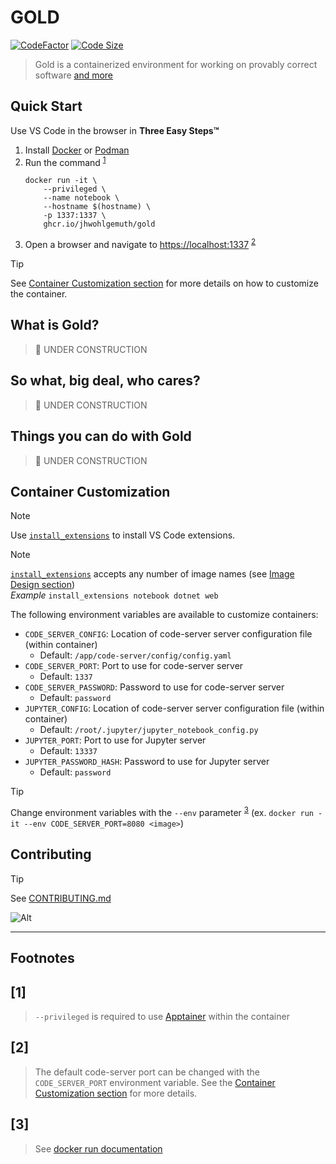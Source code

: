 GOLD &nbsp;
====
[![CodeFactor](https://www.codefactor.io/repository/github/jhwohlgemuth/gold/badge?style=for-the-badge)](https://www.codefactor.io/repository/github/jhwohlgemuth/gold)
[![Code Size](https://img.shields.io/github/languages/code-size/jhwohlgemuth/gold.svg?style=for-the-badge)](#quick-start)
> Gold is a containerized environment for working on provably correct software [and more](#things-you-can-do-with-gold)

Quick Start
-----------

Use VS Code in the browser in **Three Easy Steps™**

1. Install [Docker](https://docs.docker.com/get-docker/) or [Podman](https://podman.io/)
2. Run the command <sup>[1](#1)</sup>
    ```shell
    docker run -it \
        --privileged \
        --name notebook \
        --hostname $(hostname) \
        -p 1337:1337 \
        ghcr.io/jhwohlgemuth/gold
    ```
3. Open a browser and navigate to [https://localhost:1337](https://localhost:1337) <sup>[2](#2)</sup>

> [!TIP]
> See [Container Customization section](#container-customization) for more details on how to customize the container.

What is Gold?
-------------
> 🚧 UNDER CONSTRUCTION

So what, big deal, who cares?
-----------------------------
> 🚧 UNDER CONSTRUCTION


Things you can do with Gold
---------------------------
> 🚧 UNDER CONSTRUCTION

Container Customization
-----------------------
> [!NOTE]
> Use [`install_extensions`](./config/code-server/install_extensions.sh) to install VS Code extensions.

> [!NOTE]
> [`install_extensions`](./config/code-server/install_extensions.sh) accepts any number of image names (see [Image Design section](#image-design))</br>
> *Example* `install_extensions notebook dotnet web`

The following environment variables are available to customize containers:
- `CODE_SERVER_CONFIG`: Location of code-server server configuration file (within container)
  - Default: `/app/code-server/config/config.yaml`
- `CODE_SERVER_PORT`: Port to use for code-server server
  - Default: `1337`
- `CODE_SERVER_PASSWORD`: Password to use for code-server server
  - Default: `password`
- `JUPYTER_CONFIG`: Location of code-server server configuration file (within container)
  - Default: `/root/.jupyter/jupyter_notebook_config.py`
- `JUPYTER_PORT`: Port to use for Jupyter server
  - Default: `13337`
- `JUPYTER_PASSWORD_HASH`: Password to use for Jupyter server
  - Default: `password`

> [!TIP]
> Change environment variables with the `--env` parameter <sup>[3](#3)</sup> (ex. `docker run -it --env CODE_SERVER_PORT=8080 <image>`)

Contributing
------------
> [!TIP]
> See [CONTRIBUTING.md](./.github/CONTRIBUTING.md)

![Alt](https://repobeats.axiom.co/api/embed/bf68a3bfeb0afd8dce0177958ff63b289d2c8d39.svg "Repobeats analytics image")

-------------

**Footnotes**
-------------

[1]
---
> `--privileged` is required to use [Apptainer](https://github.com/apptainer/apptainer) within the container

[2]
---
> The default code-server port can be changed with the `CODE_SERVER_PORT` environment variable. See the [Container Customization section](#container-customization) for more details.

[3]
---
> See [docker run documentation](https://docs.docker.com/engine/reference/commandline/container_run/)